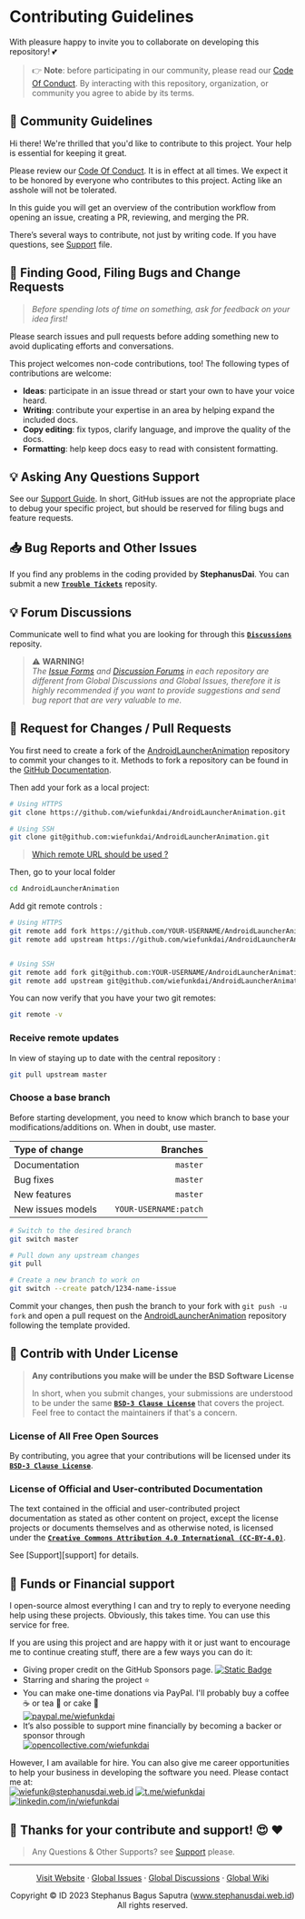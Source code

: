 # Contributing Guidelines

With pleasure happy to invite you to collaborate on developing this repository! :two_hearts:

> 👉 **Note**: before participating in our community, please read our
> [Code Of Conduct](https://github.com/wiefunkdai/.github/blob/master/CODE_OF_CONDUCT.md).
> By interacting with this repository, organization, or community you agree to
> abide by its terms.

## :crown: Community Guidelines

Hi there! We're thrilled that you'd like to contribute to this project. Your help is essential for keeping it great.

Please review our [Code Of Conduct](https://github.com/wiefunkdai/.github/blob/master/CODE_OF_CONDUCT.md). It is in effect at all times. We expect it to be honored by everyone who contributes to this project. Acting like an asshole will not be tolerated.

In this guide you will get an overview of the contribution workflow from opening an issue, creating a PR, reviewing, and merging the PR.

There’s several ways to contribute, not just by writing code.
If you have questions, see [Support](https://github.com/wiefunkdai/.github/blob/master/SUPPORT.md) file.

## :eyes: Finding Good, Filing Bugs and Change Requests

> *Before spending lots of time on something, ask for feedback on your idea first!*

Please search issues and pull requests before adding something new to avoid duplicating
efforts and conversations.

This project welcomes non-code contributions, too! The following types of contributions
are welcome:

- **Ideas**: participate in an issue thread or start your own to have your voice heard.
- **Writing**: contribute your expertise in an area by helping expand the included docs.
- **Copy editing**: fix typos, clarify language, and improve the quality of the docs.
- **Formatting**: help keep docs easy to read with consistent formatting.

## :bulb: Asking Any Questions Support

See our [Support Guide](https://github.com/wiefunkdai/.github/blob/master/SUPPORT.md). In short, GitHub issues are not the appropriate place to debug your specific project, but should be reserved for filing bugs and feature requests.

## :inbox_tray: Bug Reports and Other Issues

If you find any problems in the coding provided by **StephanusDai**. You can submit a new [**`Trouble Tickets`**](https://github.com/wiefunkdai/AndroidLauncherAnimation/discussion) reposity.

## :bulb: Forum Discussions

Communicate well to find what you are looking for through this [**`Discussions`**](https://github.com/wiefunkdai/AndroidLauncherAnimation/discussion) reposity.

> :warning: **WARNING!**\
> *The [Issue Forms](https://github.com/wiefunkdai/AndroidLauncherAnimation/issues/) and [Discussion Forums](https://github.com/wiefunkdai/AndroidLauncherAnimation/discussions/) in each repository are different from Global Discussions and Global Issues,
> therefore it is highly recommended if you want to provide suggestions and send bug report that are very valuable to me.*

## :wine_glass: Request for Changes / Pull Requests
You first need to create a fork of the [AndroidLauncherAnimation](https://github.com/wiefunkdai/AndroidLauncherAnimation) repository to commit your changes to it.
Methods to fork a repository can be found in the [GitHub Documentation](https://docs.github.com/en/get-started/quickstart/fork-a-repo).

Then add your fork as a local project:

```sh
# Using HTTPS
git clone https://github.com/wiefunkdai/AndroidLauncherAnimation.git

# Using SSH
git clone git@github.com:wiefunkdai/AndroidLauncherAnimation.git
```

> [Which remote URL should be used ?](https://docs.github.com/en/get-started/getting-started-with-git/about-remote-repositories)

Then, go to your local folder

```sh
cd AndroidLauncherAnimation
```

Add git remote controls :

```sh
# Using HTTPS
git remote add fork https://github.com/YOUR-USERNAME/AndroidLauncherAnimation.git
git remote add upstream https://github.com/wiefunkdai/AndroidLauncherAnimation.git


# Using SSH
git remote add fork git@github.com:YOUR-USERNAME/AndroidLauncherAnimation.git
git remote add upstream git@github.com/wiefunkdai/AndroidLauncherAnimation.git
```

You can now verify that you have your two git remotes:

```sh
git remote -v
```

### Receive remote updates
In view of staying up to date with the central repository :

```sh
git pull upstream master
```

### Choose a base branch
Before starting development, you need to know which branch to base your modifications/additions on. When in doubt, use master.

| Type of change                |           | Branches              |
| :------------------           |:---------:| ---------------------:|
| Documentation                 |           | `master`              |
| Bug fixes                     |           | `master`              |
| New features                  |           | `master`              |
| New issues models             |           | `YOUR-USERNAME:patch` |

```sh
# Switch to the desired branch
git switch master

# Pull down any upstream changes
git pull

# Create a new branch to work on
git switch --create patch/1234-name-issue
```

Commit your changes, then push the branch to your fork with `git push -u fork` and open a pull request on the [AndroidLauncherAnimation](https://github.com/wiefunkdai/AndroidLauncherAnimation/) repository following the template provided.


## :memo: Contrib with Under License

> **Any contributions you make will be under the BSD Software License**
>
> In short, when you submit changes, your submissions are understood to be under the same [**`BSD-3 Clause License`**](https://github.com/wiefunkdai/.github/blob/master/LICENSE.md) that covers the project. Feel free to contact the maintainers if that's a concern.
>

### License of All Free Open Sources

By contributing, you agree that your contributions will be licensed under its [**`BSD-3 Clause License`**](https://github.com/wiefunkdai/.github/blob/master/LICENSE.md).

### License of Official and User-contributed Documentation

The text contained in the official and user-contributed project documentation as stated as other content on project, except the license projects or documents themselves and as otherwise noted, is licensed under the [**`Creative Commons Attribution 4.0 International (CC-BY-4.0)`**](https://github.com/wiefunkdai/.github/blob/master/LICENSE.md).

See [Support][support] for details.

## :rose: Funds or Financial support

I open-source almost everything I can and try to reply to everyone needing help using these projects. Obviously, this takes time. You can use this service for free.

If you are using this project and are happy with it or just want to encourage me to continue creating stuff, there are a few ways you can do it:

- Giving proper credit on the GitHub Sponsors page. [![Static Badge](https://img.shields.io/badge/%20Sponsor%20-gray.svg?colorA=EAEAEA&colorB=EAEAEA&style=fat&logo=githubsponsors&logoColor=EA4AAA)](https://github.com/sponsors/wiefunkdai)
- Starring and sharing the project :star:
- You can make one-time donations via PayPal. I'll probably buy a coffee :coffee: or tea :tea: or cake :cake: <br>
  [![paypal.me/wiefunkdai](https://img.shields.io/badge/%20Donate%20Now%20-gray.svg?colorA=2C5364&colorB=0F2027&style=for-the-badge&logo=paypal&logoColor=white)](https://www.paypal.me/wiefunkdai)
- It’s also possible to support mine financially by becoming a backer or sponsor through<br>
  [![opencollective.com/wiefunkdai](https://img.shields.io/badge/%20Donate%20Now%20-gray.svg?colorA=355C7D&colorB=2980B9&style=for-the-badge&logo=opencollective&logoColor=white)](https://www.opencollective.com/wiefunkdai)

However, I am available for hire. You can also give me career opportunities to help your business in developing the software you need. Please contact me at:<br>
[![wiefunk@stephanusdai.web.id](https://img.shields.io/badge/%20Send%20Mail%20-gray.svg?colorA=EA4335&colorB=93291E&style=for-the-badge&logo=gmail&logoColor=white)](mailto:wiefunk@stephanusdai.web.id)
[![t.me/wiefunkdai](https://img.shields.io/badge/%20Telegram%20-gray.svg?colorA=2C5364&colorB=0083B0&style=for-the-badge&logo=telegram&logoColor=white)](https://t.me/wiefunkdai)
[![linkedin.com/in/wiefunkdai](https://img.shields.io/badge/%20LinkedIn%20-gray.svg?colorA=005AA7&colorB=004e92&style=for-the-badge&logo=linkedin&logoColor=white)](https://linkedin.com/in/wiefunkdai)

## :pray: Thanks for your contribute and support! :heart_eyes: :heart:

> Any Questions & Other Supports? see [Support](https://github.com/wiefunkdai/.github/blob/master/SUPPORT.md) please.


***

<p align="center">
    <a href="https://www.stephanusdai.web.id">Visit Website</a>
    ·
    <a href="https://github.com/wiefunkdai/.github/issues/new/choose">Global Issues</a>
    ·
    <a href="https://github.com/wiefunkdai/.github/discussions">Global Discussions</a>
    ·
    <a href="https://github.com/wiefunkdai/.github/wiki">Global Wiki</a>
</p>
<p align="center">
  Copyright &copy; ID 2023 Stephanus Bagus Saputra &#40;<a href="https://www.stephanusdai.web.id">www.stephanusdai.web.id</a>&#41;<br>
  All rights reserved.
</p>